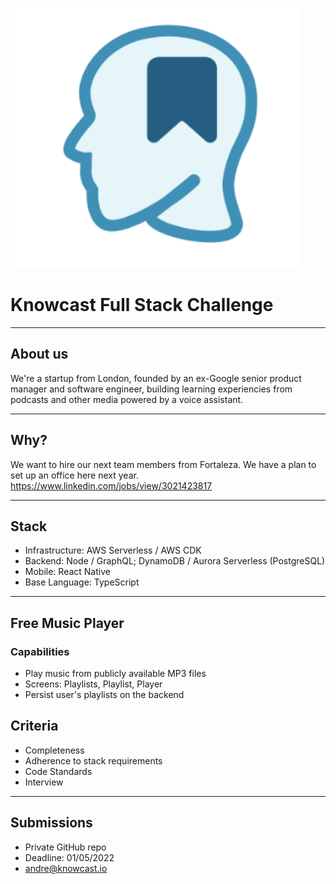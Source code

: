 ![bg left:30% 70%](./logo.png)

# Knowcast Full Stack Challenge

---

## About us

We're a startup from London, founded by an ex-Google senior product manager and software engineer, building learning experiencies from podcasts and other media powered by a voice assistant.

---

## Why?

We want to hire our next team members from Fortaleza. We have a plan to set up an office here next year.
https://www.linkedin.com/jobs/view/3021423817

---

## Stack

- Infrastructure: AWS Serverless / AWS CDK
- Backend: Node / GraphQL; DynamoDB / Aurora Serverless (PostgreSQL)
- Mobile: React Native
- Base Language: TypeScript

---

## Free Music Player

### Capabilities

- Play music from publicly available MP3 files
- Screens: Playlists, Playlist, Player
- Persist user's playlists on the backend

## Criteria

- Completeness
- Adherence to stack requirements
- Code Standards
- Interview

---

## Submissions

- Private GitHub repo
- Deadline: 01/05/2022
- andre@knowcast.io
